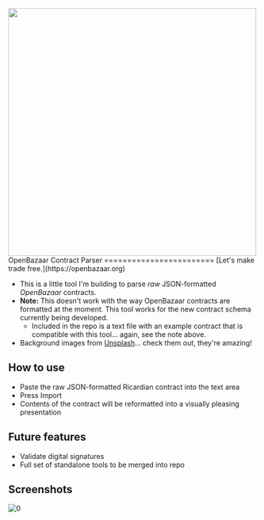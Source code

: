 <img src="https://blog.openbazaar.org/wp-content/uploads/2014/07/logo.png" width="500px"/>
OpenBazaar Contract Parser
========================
[Let's make trade free.](https://openbazaar.org)

+ This is a little tool I'm building to parse _raw_ JSON-formatted _OpenBazaar_ contracts.
+ **Note:** This doesn't work with the way OpenBazaar contracts are formatted at the moment. This tool works for the new contract schema currently being developed.
  + Included in the repo is a text file with an example contract that is compatible with this tool... again, see the note above.
+ Background images from [Unsplash](https://unsplash.com/)... check them out, they're amazing!

## How to use
+ Paste the raw JSON-formatted Ricardian contract into the text area
+ Press Import
+ Contents of the contract will be reformatted into a visually pleasing presentation

## Future features
+ Validate digital signatures
+ Full set of standalone tools to be merged into repo

## Screenshots
![0](https://github.com/drwasho/OpenBazaarContractParser/blob/master/Screenshot1.JPG)
